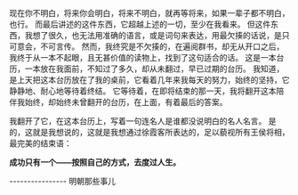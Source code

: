 现在你不明白，将来你会明白，将来不明白，就再等将来，如果一辈子都不明白，也行。
而最后讲述的这件东西，它超越上述的一切，至少在我看来。
但这件东西，我想了很久，也无法用准确的语言，或是词句来表达，用最欠揍的话说，是只可意会，不可言传。
然而，我终究是不欠揍的，在遍阅群书，却无从开口之后，我终于从一本不起眼，且无甚价值的读物上，找到了这句适合的话。
这是一本台历，一本放在我面前，不知过了多久，却从未翻过，早已过期的台历。
我知道，是上天把这本台历放在了我的桌前，它看着几年来我每天的努力，始终的坚持，它静静地、耐心地等待着终结。
它等待着，在即将结束的那一天，我将翻开这本陪伴我始终，却始终未曾翻开的台历，在上面，有着最后的答案。

我翻开了它，在这本台历上，写着一句连名人是谁都没说明白的名人名言。
是的，这就是我想说的，这就是我想通过徐霞客所表达的，足以藐视所有王侯将相，最完美的结束语：

**成功只有一个——按照自己的方式，去度过人生。**


---------------- 明朝那些事儿

